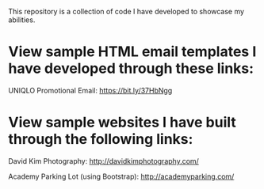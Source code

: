 This repository is a collection of code I have developed to showcase my abilities.

# View sample HTML email templates I have developed through these links:
UNIQLO Promotional Email: https://bit.ly/37HbNgg

# View sample websites I have built through the following links:
David Kim Photography: http://davidkimphotography.com/

Academy Parking Lot (using Bootstrap): http://academyparking.com/

